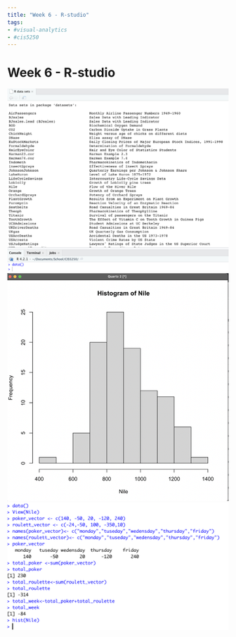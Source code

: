 ```yaml
---
title: "Week 6 - R-studio"
tags:
- #visual-analytics 
- #cis5250 
---
```

# Week 6 - R-studio
![](attachments/Pasted%20image%2020220928181436.png)
![](attachments/Pasted%20image%2020220928184900.png)
![](attachments/Pasted%20image%2020220928184917.png)
